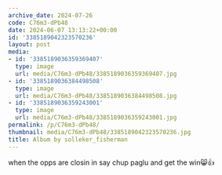 ```yaml
---
archive_date: 2024-07-26
code: C76m3-dPb48
date: 2024-06-07 13:13:22+00:00
id: '3385189042323570236'
layout: post
media:
- id: '3385189036359369407'
  type: image
  url: media/C76m3-dPb48/3385189036359369407.jpg
- id: '3385189036384498508'
  type: image
  url: media/C76m3-dPb48/3385189036384498508.jpg
- id: '3385189036359243001'
  type: image
  url: media/C76m3-dPb48/3385189036359243001.jpg
permalink: /p/C76m3-dPb48/
thumbnail: media/C76m3-dPb48/3385189042323570236.jpg
title: Album by solleker_fisherman
---
```


when the opps are closin in say chup paglu and get the win😸👍